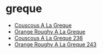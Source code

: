 # greque

 * [Couscous A La Greque](../../index/c/couscous-a-la-greque-236.json)
 * [Orange Roughy A La Greque](../../index/o/orange-roughy-a-la-greque-243.json)
 * [Couscous A La Greque 236](../../index/c/couscous-a-la-greque-236.json)
 * [Orange Roughy A La Greque 243](../../index/o/orange-roughy-a-la-greque-243.json)
